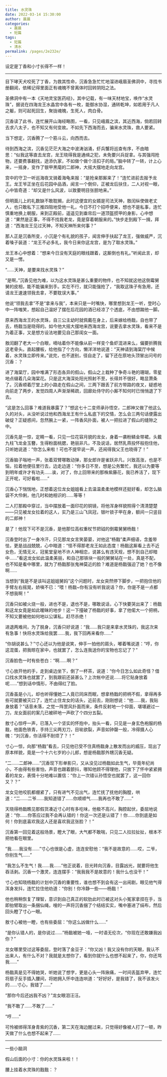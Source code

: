 ```yaml
---
title: 水灵珠
date: 2022-03-14 15:30:00
author: 晨晨
categories: 
  - 晨晨
  - 短篇
tags: 
  - 短篇
  - 清水
permalink: /pages/2e232e/
---
```


设定是丁香和小寸长得不一样！
<!-- more -->

---

目下哮天犬咬死了丁香，为救其性命，沉香急急忙忙地溜进峨眉圣佛洞中，寻找书册翻阅，依稀记得里面正有魂魄不曾离体时回转阴阳之法。

圣佛洞中有一本《天地灵宝医药经》，其中记载，有一味天材地宝，唤作“水灵珠”，据说在四海龙王水晶宫中各有一枚，能御水协湿，通转乾坤，如若用于凡人之躯，则可起死回生，聚拢魂魄，生死人，肉白骨。

沉香读了此书，连忙展开山海经略图，一看，只见峨眉之滨，其近西海，倘若回转去求八太子，也不知又有何变故。不如先下西海而去，骗来水灵珠，救人要紧。

当下想定，沉香腾了一个筋斗云，向西而去。

待到西海之滨，沉香见茫茫大海之中波涛汹涌，虾兵蟹将巡查有序，不由暗思：“似我这等直去龙宫，龙王晓得我是通缉之犯，未免要兴兵捉拿。与其强闯抢物，还要费事翻找，途添仇家，不如做个做个活扣子的局。”脑中转了一转，计上心来，一摇身，变作了银甲黒麾的二郎神，大摇大摆地走向龙宫。

宫中的守卫一听巡海夜叉骑着海龟来报：“是抢亲那厮来了！”连忙进前去报予龙王。龙王爷正坐在后花园中品酒，闻言一个倒仰，正被龙后扶住，二人对视一眼，心中皆奇道：“却又是什么风波，以致要明目张胆地来。”

但明面儿上的礼数缺不敢耽搁，此时这便宜的女婿是司法天神，敖闰纵使做老丈人，也只敢私下三推四阻地受他一礼，今日不打个招呼便来，想也不是私事，连忙慎重地换上朝服，来到正殿前，遥遥见到垂帘后一道顶盔掼甲的身影，心中想道：“果然是正事，不得不找我老龙，竟是穿着朝服来的。”快步走到殿下一揖，拜道：“西海龙王见过天神，不知天神所来何事？”

那人正是沉香所变，小沉是个有礼貌的孩子，闻言伸手扶起了龙王，强做威严，沉着嗓子装道：“龙王不必多礼，我今日来你这龙宫，是为了取水灵珠。”

龙王本心中想着：“想来今日没有天庭的眼线跟着，这厮倒也有礼。”听闻此言，却又是一愣。

“……天神，是要来找水灵珠？”

“是啊，”沉香见他为难，以为这水灵珠是甚么重要的物件，也不知就这他这倒霉舅舅的皮相，能不能骗来到手。实在不行，就只能强抢了，“我取这珠子有急用，还请龙王速速领我去拿，不要耽误大事。”

他说“领我去拿”不是“拿来与我”，本来只是一时嘴快，哪里想到龙王一听，登时心中一阵嗤笑，想起自己温好了摆在后花园的酒已经凉了个透底，不由想踹他一脚。

原来西海龙王的水灵珠，自三公主幼时就佩戴在身上，后来嫁给杨戬，自也带了去，杨戬当是晓得的。如今他大摇大摆地来西海龙宫，说要去拿水灵珠，看来不是为着正事，又是想方设法地要见自己那闺女一面。

敖闰翻了老大一个白眼，嘀咕着你不能像从前一样变个鱼虾混进来么，偏要折腾我这老骨头。直起腰板，给他指了个方向，懒洋洋地说道：“天神请到海棠厅中候着，水灵珠立即传来。”说完，也不道别，径自走了，留下还在原地头顶冒出问号的沉香：？

进了海棠厅，园中堆满了形态各异的假山，假山之上栽种了争奇斗艳的珊瑚，零星地点缀着几朵海棠花。只是这大海深处阳光照射不至，长得并不很好，略显萧条了。沉香顺着厅堂上的小路走在假山之间，三两下跟丢了前方带路的夜叉，疑惑地向前走了两步，发觉四周人声渐渐稀疏，回廊处侍守的小厮不知何时已悄悄退了下去。

“这是怎么回事？难道我暴露了？”想这七十二变师承孙悟空，二郎神又做了他这么久的对头，从没听说过他和西海龙王有什么私底下的交情，怎么会三两句话便露出破绽？正疑惑间，忽然腕上一紧，一阵香风扑面，被人一把拉进了假山的缝隙之中。

沉香先是一惊，定睛一看，只见一位花容月貌的龙女，身着一袭粉鳞金带裙，头戴九柱飞龙金玉簪，生得粉面桃腮，艳丽非凡，不及说话，居然乳燕投怀般抱住他，只听她说道：“你怎么来啦！可也不提早说一声，还闹得我父王也晓得了！”

沉香脑子嗡地一声，张着双臂哪敢动弹，那女郎许是雀跃非凡，兴致高涨，也是不恼，拉着他便往里行去，边走边道：“你多日不至，想是公务繁忙，我还以为要等到明年或许才有功夫……诶，对了，你上回带来的那株紫藤花，我已养活了，现下正开呢，可好看啦……”

沉香心下惴惴地，正想着这位龙女姐姐看上去温温柔柔地模样还挺好看，却怎么脑袋不大伶俐，他几时和她相识的……等等！

二人打那殿中穿过，当中摆放着一面印花的铜镜，将他浑身样貌照得个清清楚楚——只见被龙女拉着的这人，实乃是三山飞凤冠，银叶锁子甲在身，额间一只竖目的二郎神！

是了！他现下可不是沉香，是他那位高权重杖节把钺的倒霉舅舅杨戬！

沉香登时出了一身冷汗，只见那龙女言笑晏晏，对他这“杨戬”柔声细语，含羞带怯，更是战战兢兢，心中暗道：“怪不得那老龙王如此态度！杨戬这厮看上去不近女色，无情无义，冠冕堂皇地不许人神相恋，说甚么有违天规，想不到自己却暗中……”看这龙女如此温柔美丽，和自己那铁块一般的舅舅站在一处，真是不配，也不知是看中哪里，就为了杨戬那张鬼神莫近的脸？难道是杨戬强迫了她？也不像啊……

当想到“我是不是该叫这姐姐舅妈”这个问题时，龙女突然停下脚步，一把抱住他的手臂左右摇晃，娇嗔不已：“喂！杨戬~你有没有听我说话？你，你是不是一点都不想我啊！”

沉香只如被火烧一般，进也不是，退也不是，哪敢说话，心下快要哭出来了：杨戬和这龙女竟是如此暧昧的地步！这一下撞破了杨戬的好事，拿了他偌大一个把柄，不知又要被他如何地以公谋私，赶尽杀绝！

进退两难间，为了脱身，沉香只好说道：“我……我只是来拿水灵珠的，我这次来有急事！快将水灵珠给我罢……我，我下回再来看你……”

“你胡说甚么？”寸心还以为他是说笑，伸手一拍他的肩头，嘟着嘴说道：“哼，你这混蛋，把我晾在家中，也就罢了，怎么连我送你的宝物也忘记了？”

沉香脸色一时有些苍白：“啊……啊？”

寸心放开他的手，走到桌边坐下，倒了一杯茶，说道：“你今日怎么如此奇怪？借口找水灵珠也就罢了，到我跟前还装甚么？上次帐中还说……将它贴身放着呢……”想到话中情形，不由得红了脸。

沉香虽是小儿，却也听得懂她二人竟已同床而眠，想拿杨戬的把柄不假，拿得再多些可就要被灭口了，连忙止住龙女的话头，近前去，刚刚想说：“他……我，我贴身放着？”话音未落，之觉一阵罡风扑面而来，条件反射地一个仰面，堪堪避过一刀，龙女面前的案几已被砰地一声砍了个四分五裂。

敖寸心惊呼一声，已落入一个坚实的怀抱中，抬头一看，只见是一身玄色袍服的杨戬，他面色铁青，手持三尖两刃刀，目呲欲裂，声音如钟罄一般，冷得摄人心魄：“刘沉香，你活得不耐烦了？！”

寸心一惊，向那“杨戬”看去，只见他已受不住真杨戬身上散发而出的威压，现出了原本样貌，竟是一个十六七岁的小儿郎，想是杨戬那外甥沉香无疑。

“二……二郎神……”沉香现下形单影只，又从没见过杨戬如此生气，毕竟年纪尚小，不由得有些害怕，声音也跟着颤抖，哪知他顾不得理他，只放下了怀中紧紧拥着的龙女，表情十分地难以置信：“你上一次错认孙悟空也就罢了，这一回你又？？”

龙女见他咬肌都绷紧了，只有进气不见出气，连忙抚了抚他的胸膛，哄道：“二……二爷……我知道错了……你顺顺气……我再也不敢了……”

天晓得杨戬瞧见那假货凑近寸心时有多吃味，他极不高兴，胸腔起伏，委屈地说道：“你……你答应过我不会再认错的！你这一次还是认错了！你……你到底是如何！你到底喜欢我这人还是喜欢我这张脸？！”

沉香第一回见着这般场景，瞪大了眼，大气都不敢喘，只见二人拉拉扯扯，根本不把他看在眼里。

“我……我没有……”寸心也很是心虚，连连安慰他：“我不是故意的……哎，二爷，你别生气……”

“我怎么不生气！我……我……”他正说着，目光转向沉香，目露凶光，就要将他生吞活剥。沉香一个激灵，连连摆手：“我我我不是故意的！我什么也没干！”

寸心也知晓杨戬的计划中沉香的重要性，谁也想不到会有这一出闹剧，眼见他气得浑身发抖，连忙拉住他劝道：“你别！你冷静一些——杨戬！”

他也稍稍恢复了理智，意识到自己真正的软肋此时已被这对头小冤家拿捏在手，当即抬臂取出一条捆仙绳，嗖的一声将沉香捆了个结结实实，嘴中塞进了绢布，然后回头瞪了寸心一眼。

敖寸心被他一瞪，也有些委屈：“你这么凶做什么……”

“是你认错人的，是你说过……”杨戬被她一噎，一时语无伦次，“你现在还敢嫌我凶你？”

龙女哪里受过这等委屈，登时落了金豆子：“你又凶！我又没有你的天眼，我认不出来人，有什么不对？我就是太想你了，看到你就什么也想不起来了，你，你还骂我……”

杨戬真是见不得她哭，听她说了想字，更是心头一阵揪痛，一时间丢盔弃甲，连忙将扇子反手插入腰间，将她拥入怀中连连哄道：“好好好，是我错了，我不该发火的……寸心，我错了……”

“那你今后还凶我不凶？”龙女眼泪汪汪。

“我不敢了……不敢了……”

“哼……”

可怜被绑得浑身青紫的沉香，第二天在海边醒过来，只觉得好像被人打了一顿，昨天做了什么也想不起来了……

---

一些小脑洞

假山后面的小寸：你的水灵珠来啦！！

腰上挂着水灵珠的戬戬：？
